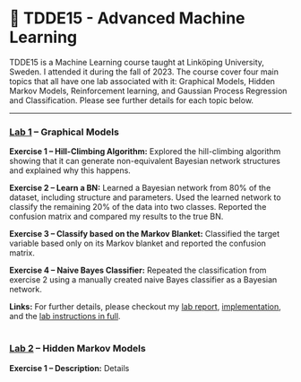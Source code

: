 # 🤖 TDDE15 - Advanced Machine Learning

TDDE15 is a Machine Learning course taught at Linköping University, Sweden. I attended it during the fall of 2023. The course cover four main topics that all have one lab associated with it: Graphical Models, Hidden Markov Models, Reinforcement learning, and Gaussian Process Regression and Classification. Please see further details for each topic below. 

---

### [Lab 1](https://github.com/HannesBengtsson/TDDE15-Advanced-Machine-Learning/tree/main/Lab-1-Graphical-Models) – Graphical Models

**Exercise 1 – Hill-Climbing Algorithm:** Explored the hill-climbing algorithm showing that it can generate non-equivalent Bayesian network structures and explained why this happens.

**Exercise 2 – Learn a BN:** Learned a Bayesian network from 80% of the dataset, including structure and parameters. Used the learned network to classify the remaining 20% of the data into two classes. Reported the confusion matrix and compared my results to the true BN.

**Exercise 3 – Classify based on the Markov Blanket:** Classified the target variable based only on its Markov blanket and reported the confusion matrix.

**Exercise 4 – Naive Bayes Classifier:** Repeated the classification from exercise 2 using a manually created naive Bayes classifier as a Bayesian network.

**Links:** For further details, please checkout my [lab report](https://github.com/HannesBengtsson/TDDE15-Advanced-Machine-Learning/blob/main/Lab-1-Graphical-Models/Lab1_Notes.pdf), [implementation](https://github.com/HannesBengtsson/TDDE15-Advanced-Machine-Learning/blob/main/Lab-1-Graphical-Models/TDDE15_Lab1.R), and the [lab instructions in full](https://github.com/HannesBengtsson/TDDE15-Advanced-Machine-Learning/blob/main/Lab-1-Graphical-Models/Lab1_Description.pdf).

#

### [Lab 2](https://github.com/HannesBengtsson/TDDE15-Advanced-Machine-Learning/tree/main/Lab-2-Hidden-Markov-Models) – Hidden Markov Models

**Exercise 1 – Description:** Details